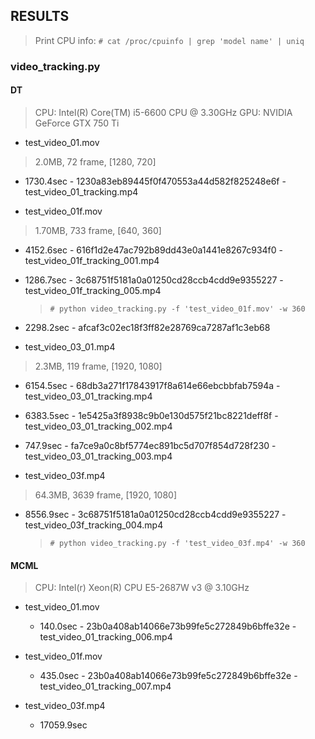 ## RESULTS

> Print CPU info: ```# cat /proc/cpuinfo | grep 'model name' | uniq```

### video_tracking.py

#### DT
> CPU: Intel(R) Core(TM) i5-6600 CPU @ 3.30GHz
> GPU: NVIDIA GeForce GTX 750 Ti  

- test_video_01.mov
> 2.0MB, 72 frame, [1280, 720]

  - 1730.4sec - 1230a83eb89445f0f470553a44d582f825248e6f - test_video_01_tracking.mp4


- test_video_01f.mov
> 1.70MB, 733 frame, [640, 360]

  - 4152.6sec - 616f1d2e47ac792b89dd43e0a1441e8267c934f0 - test_video_01f_tracking_001.mp4
  - 1286.7sec - 3c68751f5181a0a01250cd28ccb4cdd9e9355227 - test_video_01f_tracking_005.mp4
    > ```# python video_tracking.py -f 'test_video_01f.mov' -w 360```

  - 2298.2sec - afcaf3c02ec18f3ff82e28769ca7287af1c3eb68

- test_video_03_01.mp4
> 2.3MB, 119 frame, [1920, 1080]

  - 6154.5sec - 68db3a271f17843917f8a614e66ebcbbfab7594a - test_video_03_01_tracking.mp4
  - 6383.5sec - 1e5425a3f8938c9b0e130d575f21bc8221deff8f - test_video_03_01_tracking_002.mp4
  - 747.9sec - fa7ce9a0c8bf5774ec891bc5d707f854d728f230 - test_video_03_01_tracking_003.mp4


- test_video_03f.mp4
> 64.3MB, 3639 frame, [1920, 1080]

  - 8556.9sec - 3c68751f5181a0a01250cd28ccb4cdd9e9355227 - test_video_03f_tracking_004.mp4
    > ```# python video_tracking.py -f 'test_video_03f.mp4' -w 360```


#### MCML
> CPU: Intel(r) Xeon(R) CPU E5-2687W v3 @ 3.10GHz

- test_video_01.mov

  - 140.0sec - 23b0a408ab14066e73b99fe5c272849b6bffe32e - test_video_01_tracking_006.mp4

- test_video_01f.mov

  - 435.0sec - 23b0a408ab14066e73b99fe5c272849b6bffe32e - test_video_01_tracking_007.mp4

- test_video_03f.mp4

  - 17059.9sec
